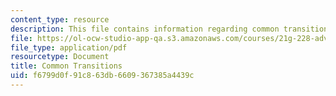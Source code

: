 ```yaml
---
content_type: resource
description: This file contains information regarding common transitions.
file: https://ol-ocw-studio-app-qa.s3.amazonaws.com/courses/21g-228-advanced-workshop-in-writing-for-social-sciences-and-architecture-els-spring-2007/f6799d0f91c863db6609367385a4439c_MIT21G.228S07_transitions.pdf
file_type: application/pdf
resourcetype: Document
title: Common Transitions
uid: f6799d0f-91c8-63db-6609-367385a4439c
---
```

